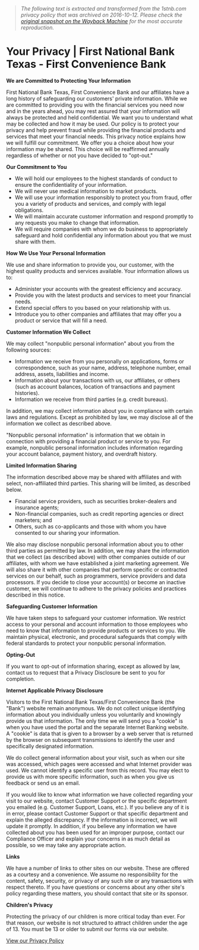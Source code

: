 > *The following text is extracted and transformed from the 1stnb.com privacy policy that was archived on 2016-10-12. Please check the [original snapshot on the Wayback Machine](https://web.archive.org/web/20161012194612id_/https%3A//www.1stnb.com/fraudprevention/your-privacy) for the most accurate reproduction.*

# Your Privacy | First National Bank Texas - First Convenience Bank

**We are Committed to Protecting Your Information**

First National Bank Texas, First Convenience Bank and our affiliates have a long history of safeguarding our customers' private information. While we are committed to providing you with the financial services you need now and in the years ahead, you may rest assured that your information will always be protected and held confidential. We want you to understand what may be collected and how it may be used. Our policy is to protect your privacy and help prevent fraud while providing the financial products and services that meet your financial needs. This privacy notice explains how we will fulfill our commitment. We offer you a choice about how your information may be shared. This choice will be reaffirmed annually regardless of whether or not you have decided to "opt-out."

 **Our Commitment to You**

  * We will hold our employees to the highest standards of conduct to ensure the confidentiality of your information.
  * We will never use medical information to market products.
  * We will use your information responsibly to protect you from fraud, offer you a variety of products and services, and comply with legal obligations.
  * We will maintain accurate customer information and respond promptly to any requests you make to change that information.
  * We will require companies with whom we do business to appropriately safeguard and hold confidential any information about you that we must share with them.



 **How We Use Your Personal Information**

We use and share information to provide you, our customer, with the highest quality products and services available. Your information allows us to:

  * Administer your accounts with the greatest efficiency and accuracy.
  * Provide you with the latest products and services to meet your financial needs.
  * Extend special offers to you based on your relationship with us.
  * Introduce you to other companies and affiliates that may offer you a product or service that will fill a need.



 **Customer Information We Collect**

We may collect "nonpublic personal information" about you from the following sources:

  * Information we receive from you personally on applications, forms or correspondence, such as your name, address, telephone number, email address, assets, liabilities and income.
  * Information about your transactions with us, our affiliates, or others (such as account balances, location of transactions and payment histories).
  * Information we receive from third parties (e.g. credit bureaus).



In addition, we may collect information about you in compliance with certain laws and regulations. Except as prohibited by law, we may disclose all of the information we collect as described above.

"Nonpublic personal information" is information that we obtain in connection with providing a financial product or service to you. For example, nonpublic personal information includes information regarding your account balance, payment history, and overdraft history.

 **Limited Information Sharing**

The information described above may be shared with affiliates and with select, non-affiliated third parties. This sharing will be limited, as described below.

  * Financial service providers, such as securities broker-dealers and insurance agents;
  * Non-financial companies, such as credit reporting agencies or direct marketers; and
  * Others, such as co-applicants and those with whom you have consented to our sharing your information.



We also may disclose nonpublic personal information about you to other third parties as permitted by law. In addition, we may share the information that we collect (as described above) with other companies outside of our affiliates, with whom we have established a joint marketing agreement. We will also share it with other companies that perform specific or contracted services on our behalf, such as programmers, service providers and data processors. If you decide to close your account(s) or become an inactive customer, we will continue to adhere to the privacy policies and practices described in this notice.

 **Safeguarding Customer Information**

We have taken steps to safeguard your customer information. We restrict access to your personal and account information to those employees who need to know that information to provide products or services to you. We maintain physical, electronic, and procedural safeguards that comply with federal standards to protect your nonpublic personal information.

 **Opting-Out**

If you want to opt-out of information sharing, except as allowed by law, contact us to request that a Privacy Disclosure be sent to you for completion.

 **Internet Applicable Privacy Disclosure**

Visitors to the First National Bank Texas/First Convenience Bank (the "Bank") website remain anonymous. We do not collect unique identifying information about you individually unless you voluntarily and knowingly provide us that information. The only time we will send you a "cookie" is when you have used the portal and the separate Internet Banking website. A "cookie" is data that is given to a browser by a web server that is returned by the browser on subsequent transmissions to identify the user and specifically designated information.

We do collect general information about your visit, such as when our site was accessed, which pages were accessed and what Internet provider was used. We cannot identify a specific user from this record. You may elect to provide us with more specific information, such as when you give us feedback or send us an email.

If you would like to know what information we have collected regarding your visit to our website, contact Customer Support or the specific department you emailed (e.g. Customer Support, Loans, etc.). If you believe any of it is in error, please contact Customer Support or that specific department and explain the alleged discrepancy. If the information is incorrect, we will update it promptly. In addition, if you believe any information we have collected about you has been used for an improper purpose, contact our Compliance Officer and explain your concerns in as much detail as possible, so we may take any appropriate action.

 **Links**

We have a number of links to other sites on our website. These are offered as a courtesy and a convenience. We assume no responsibility for the content, safety, security, or privacy of any such site or any transactions with respect thereto. If you have questions or concerns about any other site's policy regarding these matters, you should contact that site or its sponsor.

 **Children's Privacy**

Protecting the privacy of our children is more critical today than ever. For that reason, our website is not structured to attract children under the age of 13. You must be 13 or older to submit our forms via our website.

[View our Privacy Policy](https://web.archive.org/sites/fnbt/files/PDFs/Privacy-Notice.pdf)
